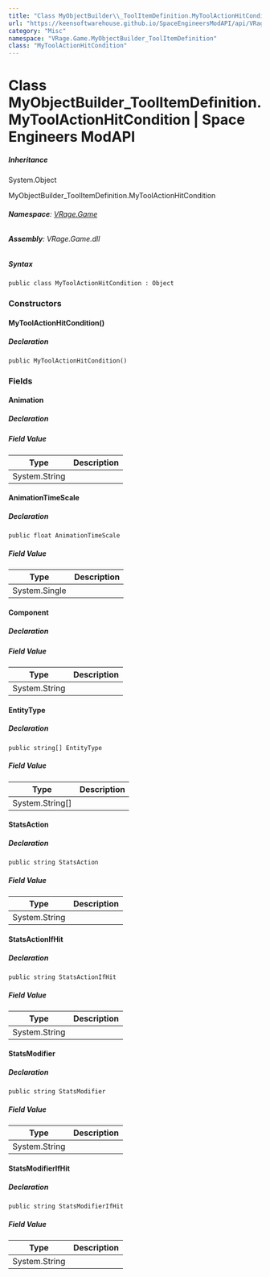 ```yaml
---
title: "Class MyObjectBuilder\\_ToolItemDefinition.MyToolActionHitCondition"
url: "https://keensoftwarehouse.github.io/SpaceEngineersModAPI/api/VRage.Game.MyObjectBuilder_ToolItemDefinition.MyToolActionHitCondition.html"
category: "Misc"
namespace: "VRage.Game.MyObjectBuilder_ToolItemDefinition"
class: "MyToolActionHitCondition"
---
```


# Class MyObjectBuilder\_ToolItemDefinition.MyToolActionHitCondition | Space Engineers ModAPI

##### Inheritance

System.Object

MyObjectBuilder\_ToolItemDefinition.MyToolActionHitCondition

###### **Namespace**: [VRage.Game](https://keensoftwarehouse.github.io/SpaceEngineersModAPI/api/VRage.Game.html)

###### **Assembly**: VRage.Game.dll

##### Syntax

```
public class MyToolActionHitCondition : Object
```

### Constructors

#### MyToolActionHitCondition()

##### Declaration

```
public MyToolActionHitCondition()
```

### Fields

#### Animation

##### Declaration

##### Field Value

| Type | Description |
| --- | --- |
| System.String |     |

#### AnimationTimeScale

##### Declaration

```
public float AnimationTimeScale
```

##### Field Value

| Type | Description |
| --- | --- |
| System.Single |     |

#### Component

##### Declaration

##### Field Value

| Type | Description |
| --- | --- |
| System.String |     |

#### EntityType

##### Declaration

```
public string[] EntityType
```

##### Field Value

| Type | Description |
| --- | --- |
| System.String\[\] |     |

#### StatsAction

##### Declaration

```
public string StatsAction
```

##### Field Value

| Type | Description |
| --- | --- |
| System.String |     |

#### StatsActionIfHit

##### Declaration

```
public string StatsActionIfHit
```

##### Field Value

| Type | Description |
| --- | --- |
| System.String |     |

#### StatsModifier

##### Declaration

```
public string StatsModifier
```

##### Field Value

| Type | Description |
| --- | --- |
| System.String |     |

#### StatsModifierIfHit

##### Declaration

```
public string StatsModifierIfHit
```

##### Field Value

| Type | Description |
| --- | --- |
| System.String |     |